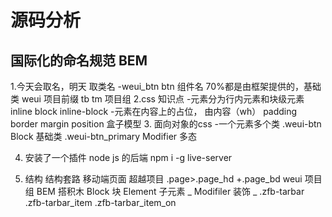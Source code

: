 # 源码分析

## 国际化的命名规范 BEM


1.今天会取名，明天
    取类名
    -weui_btn
        btn 组件名 70%都是由框架提供的，基础类
        weui 项目前缀 tb tm 项目组
2.css 知识点
    -元素分为行内元素和块级元素   inline block inline-block
    -元素在内容上的占位， 由内容（wh） padding border margin  position 盒子模型
3. 面向对象的css
    -一个元素多个类
    .weui-btn Block  基础类
    .weui-btn_primary Modifier 多态

4. 安装了一个插件
    node js 的后端
    npm i -g live-server

5. 结构
    结构套路 移动端页面 超越项目
    .page>.page_hd +.page_bd
    weui 项目组 
    BEM 搭积木
    Block 块
    Element 子元素 _
    Modifiler 装饰 _
    .zfb-tarbar
        .zfb-tarbar_item
        .zfb-tarbar_item_on